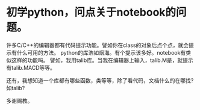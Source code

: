 # 初学python，问点关于notebook的问题。

许多C/C++的编辑器都有代码提示功能。譬如你在class的对象后点个点，就会提示有什么可用的方法。
python的库浩如烟海。有个提示该多好。notebook有类似这样的功能吗。
譬如，我用talib库。当我在编辑器上输入，talib.M是，就提示有talib.MACD等等。

还有，我想知道一个库都有哪些函数，类等等，除了看代码，文档什么的在哪找? 如talib?

多谢赐教。
